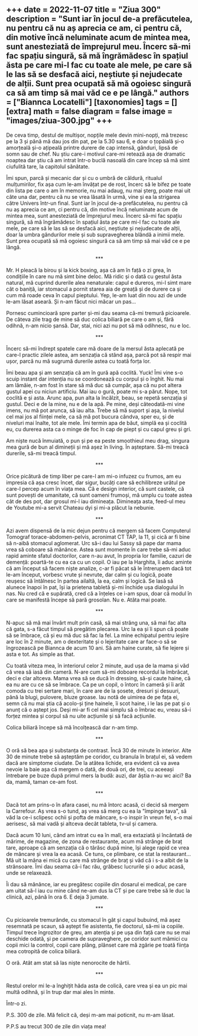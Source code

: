 
+++
date = 2022-11-07
title = "Ziua 300"
description = "Sunt iar în jocul de-a prefăcutelea, nu pentru că nu aș aprecia ce am, ci pentru că, din motive încă neluminate acum de mintea mea, sunt anesteziată de împrejurul meu. Încerc să-mi fac spațiu singură, să mă îngrămădesc în spațiul ăsta pe care mi-l fac cu toate ale mele, pe care să le las să se desfacă aici, neștiute și nejudecate de alții. Sunt prea ocupată să mă ogoiesc singură ca să am timp să mai văd ce e pe lângă."
authors = ["Biannca Locatelli"]
[taxonomies]
tags = []
[extra]
math = false
diagram = false
image = "images/ziua-300.jpg"
+++
---

De ceva timp, destul de multișor, nopțile mele devin mini-nopți, mă trezesc pe la 3 și până mă dau jos din pat, pe la 5.30 sau 6, e doar o țopăială și-o amorțeală și-o ațipeală printre durere de cap intensă, gânduri, lipsă de somn sau de chef. Nu știu care-i motivul care-mi retează așa de dramatic noaptea dar știu că am intrat într-o buclă nasoală din care încep să mă simt ciufulită tare, la capitolul sănătate.

Îmi spun, parcă și mecanic dar și cu o umbră de căldură, ritualul mulțumirilor, fix așa cum le-am învățat pe de rost, încerc să le bifez pe toate din lista pe care o am în memorie, nu mai adaug, nu mai șterg, poate mai uit câte una dar, pentru că nu se vrea lăsată în urmă, vine și ea la strigarea către Univers într-un final. Sunt iar în jocul de-a prefăcutelea, nu pentru că nu aș aprecia ce am, ci pentru că, din motive încă neluminate acum de mintea mea, sunt anesteziată de împrejurul meu. Încerc să-mi fac spațiu singură, să mă îngrămădesc în spațiul ăsta pe care mi-l fac cu toate ale mele, pe care să le las să se desfacă aici, neștiute și nejudecate de alții, doar la umbra gândurilor mele și sub supravegherea blândă a inimii mele. Sunt prea ocupată să mă ogoiesc singură ca să am timp să mai văd ce e pe lângă.

<p style="text-align: center;">***</p>

Mr. H pleacă la birou și la kick boxing, așa că am în față o zi grea, în condițiile în care nu mă simt bine deloc. Mă ridic și o dată cu gestul ăsta natural, mă cuprind durerile alea nenaturale: capul e dureros, mi-l simt mare cât o baniță, iar stomacul a pornit starea aia de greață și de durere ca și cum mă roade ceva în capul pieptului. Yep, le-am luat din nou azi de unde le-am lăsat aseară. Și n-am făcut nici măcar un pas…

Pornesc cumincioară spre parter și-mi dau seama că-mi tremură picioarele. De câteva zile trag de mine să duc colica biliară pe care o am și, fără odihnă, n-am nicio șansă. Dar, stai, nici azi nu pot să mă odihnesc, nu e loc.

<p style="text-align: center;">***</p>

Încerc să-mi îndrept spatele care mă doare de la mersul ăsta aplecată pe care-l practic zilele astea, am senzația că stând așa, parcă pot să respir mai ușor, parcă nu mă sugrumă durerile astea cu toată forța lor.

Îmi beau apa și am senzația că am în gură apă coclită. Yuck! Îmi vine s-o scuip instant dar intenția nu se coordonează cu corpul și o înghit. Nu mai am lămâie, n-am fost în stare să mă duc să cumpăr, așa că nu pot altera gustul apei cu niciun artificiu. Mai iau o gură, poate mi s-a părut. Nope, tot coclită e și asta. Arunc apa, pun alta la încălzit, beau, se repetă senzația și gustul. Deci e de la mine, nu e de la apă. Pe mine, deși câteodată-mi vine imens, nu mă pot arunca, să iau alta. Trebe să mă suport și așa, la nivelul cel mai jos al ființei mele, ca să mă pot bucura cândva, sper eu, și de niveluri mai înalte, tot ale mele. Îmi termin apa de băut, simplă ea și coclită eu, cu durerea asta ca o minge de foc în cap de piept și cu capul greu și gri.

Am niște nucă înmuiată, o pun și pe ea peste smoothieul meu drag, singura mea gură de bun al dimineții și mă așez în living. În așteptare. Să-mi treacă durerile, să-mi treacă timpul.

<p style="text-align: center;">***</p>

Orice picătură de timp liber pe care-l am mi-o infuzez cu frumos, am eu impresia că așa cresc încet, dar sigur, bucăți care să echilibreze urâtul pe care-l percep acum în viața mea. Că e design interior, că sunt castele, că sunt povești de umanitate, că sunt oameni frumoși, mă umplu cu toate astea cât de des pot, dar grosul mi-l iau dimineața. Dimineața asta, feed-ul meu de Youtube mi-a servit Chateau dyi și mi-a plăcut la nebunie.

<p style="text-align: center;">***</p>

Azi avem dispensă de la mic dejun pentru că mergem să facem Computerul Tomograf torace-abdomen-pelvis, acronimat CT TAP, la 11, și cică ar fi bine să n-aibă stomacul aglomerat. Urc să-i dau lui Sassy să pape dar mama vrea să coboare să mănânce. Astea sunt momente în care trebe să-mi aduc rapid aminte sfatul doctorilor, care n-au avut, în propria lor familie, cazuri de demență: poartă-te cu ea ca cu un copil. O iau pe la Harghita, îi aduc aminte că am început să facem niște analize, c-ar fi păcat să le întrerupem dacă tot le-am început, vorbesc vrute și nevrute, dar calm și cu logică, poate reușesc să întâlnesc în partea ailaltă, la ea, calm și logică. Se lasă să alunece înapoi în pat, își ia prietena tabletă și-mi închide ușa dialogului în nas. Nu cred că e supărată, cred că a înțeles ce i-am spus, doar că modul în care se manifestă începe să pară grosolan. Nu e. Atâta mai poate.

<p style="text-align: center;">***</p>

N-apuc să mă mai învârt mult prin casă, să mai strâng una, să mai fac alta că gata, s-a făcut timpul să pregătim plecarea. Urc la ea și îi spun că poate să se îmbrace, că și eu mă duc să fac la fel. La mine echipatul pentru ieșire are loc în 2 minute, am o dexteritate și o lejeritate care ar face-o să se îngrozească pe Biannca de acum 10 ani. Să am haine curate, să fie lejere și asta e tot. As simple as that.

Cu toată viteza mea, în interiorul celor 2 minute, aud ușa de la mama și văd că vrea să iasă din cameră. N-are cum să-mi doboare recordul la îmbrăcat, deci e clar altceva. Mama vrea să se ducă în dressing, să-și caute haine, că ea nu are cu ce să se îmbrace. Ca pe un copil, o întorc în cameră și îi arăt comoda cu trei sertare mari, în care are de la șosete, dresuri și desuuri, până la blugi, pulovere, bluze groase. Iau notă de uimirea de pe fața ei, semn că nu mai știa că acolo-și ține hainele, îi scot haine, i le las pe pat și o anunț că o aștept jos. Deși mi-ar fi cel mai simplu să o îmbrac eu, vreau să-i forțez mintea și corpul să nu uite acțiunile și să facă acțiunile.

Colica biliară începe să mă încolțească dar n-am timp.

<p style="text-align: center;">***</p>

O oră să bea apa și substanța de contrast. Încă 30 de minute în interior. Alte 30 de minute trebe să așteptăm pe coridor, cu branula în brațul ei, să vedem dacă are simptome ciudate. De la atâtea lichide, era evident că va avea nevoie la baie așa că mergem o dată, de două ori, de trei, cu aceeași întrebare pe buze după primul mers la budă: auzi, dar ăștia n-au wc aici? Ba da, mamă, taman ce-am fost.

<p style="text-align: center;">***</p>

Dacă tot am prins-o în afara casei, nu mă întorc acasă, ci decid să mergem la Carrefour. Aș vrea s-o tund, aș vrea să merg cu ea la "împinge tava", să văd la ce-i sclipesc ochii și pofta de mâncare, s-o inspir în vreun fel, s-o mai aerisesc, să mai vadă și altceva decât tableta, tv-ul și camera.

Dacă acum 10 luni, când am intrat cu ea în mall, era extaziată și încântată de mărime, de magazine, de zona de restaurante, acum mă strânge de braț tare, aproape că am senzația că o târăsc după mine, își alege rapid ce vrea de mâncare și vrea la ea acasă. Ce tuns, ce plimbare, ce stat la restaurant…Mă uit la mâna ei mică cu care mă strânge de braț și văd că i s-a albit de la strânsoare. Îmi dau seama că-i fac rău, grăbesc lucrurile și o aduc acasă, unde se relaxează.

Îi dau să mănânce, iar eu pregătesc copiile din dosarul ei medical, pe care am uitat să-l iau cu mine când ne-am dus la CT și pe care trebe să le duc la clinică, azi, până în ora 6. E deja 3 jumate.

<p style="text-align: center;">***</p>

Cu picioarele tremurânde, cu stomacul în gât și capul bubuind, mă așez resemnată pe scaun, să aștept fie asistenta, fie doctorul, să-mi ia copiile. Timpul trece îngrozitor de greu, am atenția și pe ușa din față care nu se mai deschide odată, și pe camera de supraveghere, pe coridor sunt mămici cu copii mici la control, copii care plâng, plânset care mă zgârie pe toată ființa mea cotropită de colica biliară.

O oră. Atât am stat să las niște nenorocite de hârtii.

<p style="text-align: center;">***</p>

Restul orelor mi le-a înghițit hâda asta de colică, care vrea și ea un pic mai multă odihnă, și în trup dar mai ales în minte.

Într-o zi.

P.S. 300 de zile. Mă felicit că, deși m-am mai poticnit, nu m-am lăsat.

P.P.S au trecut 300 de zile din viața mea!
